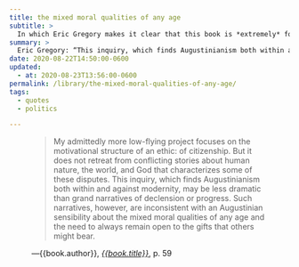 ```yaml
---
title: the mixed moral qualities of any age
subtitle: >
  In which Eric Gregory makes it clear that this book is *extremely* for me.
summary: >
  Eric Gregory: “This inquiry, which finds Augustinianism both within and against modernity, may be less dramatic than grand narratives of declension or progress.…”
date: 2020-08-22T14:50:00-0600
updated:
  - at: 2020-08-23T13:56:00-0600
permalink: /library/the-mixed-moral-qualities-of-any-age/
tags:
  - quotes
  - politics

---
```


<figure class="quotation">

> My admittedly more low-flying project focuses on the motivational structure of an ethic: of citizenship. But it does not retreat from conflicting stories about human nature, the world, and God that characterizes some of these disputes. This inquiry, which finds Augustinianism both within and against modernity, may be less dramatic than grand narratives of declension or progress. Such narratives, however, are inconsistent with an Augustinian sensibility about the mixed moral qualities of any age and the need to always remain open to the gifts that others might bear.

<figcaption>—{{book.author}}, <a href='{{book.link}}'><cite>{{book.title}}</cite></a>, p. 59</figcaption>

</figure>
